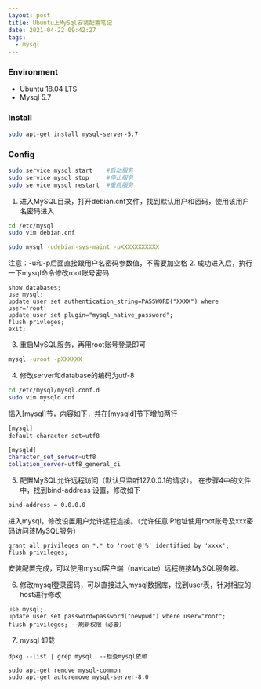 ```yaml
---
layout: post
title: Ubuntu上MySql安装配置笔记
date: 2021-04-22 09:42:27
tags:  
  - mysql
---
```


### Environment
* Ubuntu 18.04 LTS
* Mysql 5.7

### Install
``` bash
sudo apt-get install mysql-server-5.7
```

<!--more-->
### Config
```  bash
sudo service mysql start 	#启动服务
sudo service mysql stop		#停止服务
sudo service mysql restart	#重启服务
```

1. 进入MySQL目录，打开debian.cnf文件，找到默认用户和密码，使用该用户名密码进入
``` bash
cd /etc/mysql
sudo vim debian.cnf
```
``` bash
sudo mysql -udebian-sys-maint -pXXXXXXXXXXX		
```
注意：-u和-p后面直接跟用户名密码参数值，不需要加空格
2. 成功进入后，执行一下mysql命令修改root账号密码

 ``` mysql
 show databases;
 use mysql;
 update user set authentication_string=PASSWORD("XXXX") where user='root'
 update user set plugin="mysql_native_password";
 flush privleges;
 exit;
 ```
3. 重启MySQL服务，再用root账号登录即可
``` bash
mysql -uroot -pXXXXXX 
```
4. 修改server和database的编码为utf-8
``` bash
cd /etc/mysql/mysql.conf.d
sudo vim mysqld.cnf
```
插入[mysql]节，内容如下，并在[mysqld]节下增加两行

 ``` bash
 [mysql]
 default-character-set=utf8
 ```
 ``` bash
 [mysqld]
 character_set_server=utf8
 collation_server=utf8_general_ci
 ```

5. 配置MySQL允许远程访问（默认只监听127.0.0.1的请求）。
在步骤4中的文件中，找到bind-address 设置，修改如下
``` bash
bind-address = 0.0.0.0
```
进入mysql，修改设置用户允许远程连接。（允许任意IP地址使用root账号及xxx密码访问该MySQL服务）
``` mysql
grant all privileges on *.* to 'root'@'%' identified by 'xxxx';
flush privileges;
```

 安装配置完成，可以使用mysql客户端（navicate）远程链接MySQL服务器。

6. 修改mysql登录密码，可以直接进入mysql数据库，找到user表，针对相应的host进行修改
``` mysql
use mysql;
update user set password=password("newpwd") where user="root";
flush privileges; --刷新权限（必要）
```


7. mysql 卸载
```
dpkg --list | grep mysql  --检查mysql依赖

sudo apt-get remove mysql-common
sudo apt-get autoremove mysql-server-8.0
```